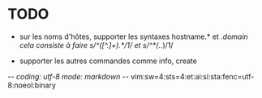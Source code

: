 # TODO

* sur les noms d'hôtes, supporter les syntaxes hostname.* et *.domain
  cela consiste à faire s/^([^.]+)\.\*$/$1/ et s/^\*(\..*)$/$1/

* supporter les autres commandes comme info, create

-*- coding: utf-8 mode: markdown -*- vim:sw=4:sts=4:et:ai:si:sta:fenc=utf-8:noeol:binary